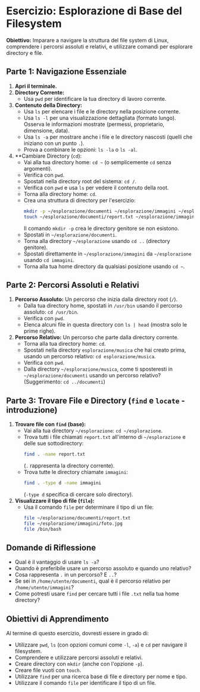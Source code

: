 # Esercizio: Esplorazione di Base del Filesystem

**Obiettivo:** Imparare a navigare la struttura del file system di Linux, comprendere i percorsi assoluti e relativi, e utilizzare comandi per esplorare directory e file.

## Parte 1: Navigazione Essenziale

1.  **Apri il terminale.**
2.  **Directory Corrente:**
    *   Usa `pwd` per identificare la tua directory di lavoro corrente.
3.  **Contenuto della Directory:**
    *   Usa `ls` per elencare i file e le directory nella posizione corrente.
    *   Usa `ls -l` per una visualizzazione dettagliata (formato lungo). Osserva le informazioni mostrate (permessi, proprietario, dimensione, data).
    *   Usa `ls -a` per mostrare anche i file e le directory nascosti (quelli che iniziano con un punto `.`).
    *   Prova a combinare le opzioni: `ls -la` o `ls -al`.
4.  **Cambiare Directory (`cd`):
    *   Vai alla tua directory home: `cd ~` (o semplicemente `cd` senza argomenti).
    *   Verifica con `pwd`.
    *   Spostati nella directory root del sistema: `cd /`.
    *   Verifica con `pwd` e usa `ls` per vedere il contenuto della root.
    *   Torna alla directory home: `cd`.
    *   Crea una struttura di directory per l'esercizio:
        ```bash
        mkdir -p ~/esplorazione/documenti ~/esplorazione/immagini ~/esplorazione/musica
        touch ~/esplorazione/documenti/report.txt ~/esplorazione/immagini/foto.jpg
        ```
        Il comando `mkdir -p` crea le directory genitore se non esistono.
    *   Spostati in `~/esplorazione/documenti`.
    *   Torna alla directory `~/esplorazione` usando `cd ..` (directory genitore).
    *   Spostati direttamente in `~/esplorazione/immagini` da `~/esplorazione` usando `cd immagini`.
    *   Torna alla tua home directory da qualsiasi posizione usando `cd ~`.

## Parte 2: Percorsi Assoluti e Relativi

1.  **Percorso Assoluto:** Un percorso che inizia dalla directory root (`/`).
    *   Dalla tua directory home, spostati in `/usr/bin` usando il percorso assoluto: `cd /usr/bin`.
    *   Verifica con `pwd`.
    *   Elenca alcuni file in questa directory con `ls | head` (mostra solo le prime righe).
2.  **Percorso Relativo:** Un percorso che parte dalla directory corrente.
    *   Torna alla tua directory home: `cd`.
    *   Spostati nella directory `esplorazione/musica` che hai creato prima, usando un percorso relativo: `cd esplorazione/musica`.
    *   Verifica con `pwd`.
    *   Dalla directory `~/esplorazione/musica`, come ti sposteresti in `~/esplorazione/documenti` usando un percorso relativo? (Suggerimento: `cd ../documenti`)

## Parte 3: Trovare File e Directory (`find` e `locate` - introduzione)

1.  **Trovare file con `find` (base):**
    *   Vai alla tua directory `~/esplorazione`: `cd ~/esplorazione`.
    *   Trova tutti i file chiamati `report.txt` all'interno di `~/esplorazione` e delle sue sottodirectory:
        ```bash
        find . -name report.txt
        ```
        (`.` rappresenta la directory corrente).
    *   Trova tutte le directory chiamate `immagini`:
        ```bash
        find . -type d -name immagini
        ```
        (`-type d` specifica di cercare solo directory).
2.  **Visualizzare il tipo di file (`file`):**
    *   Usa il comando `file` per determinare il tipo di un file:
        ```bash
        file ~/esplorazione/documenti/report.txt
        file ~/esplorazione/immagini/foto.jpg
        file /bin/bash
        ```

## Domande di Riflessione

*   Qual è il vantaggio di usare `ls -a`?
*   Quando è preferibile usare un percorso assoluto e quando uno relativo?
*   Cosa rappresenta `.` in un percorso? E `..`?
*   Se sei in `/home/utente/documenti`, qual è il percorso relativo per `/home/utente/immagini`?
*   Come potresti usare `find` per cercare tutti i file `.txt` nella tua home directory?

## Obiettivi di Apprendimento

Al termine di questo esercizio, dovresti essere in grado di:

*   Utilizzare `pwd`, `ls` (con opzioni comuni come `-l`, `-a`) e `cd` per navigare il filesystem.
*   Comprendere e utilizzare percorsi assoluti e relativi.
*   Creare directory con `mkdir` (anche con l'opzione `-p`).
*   Creare file vuoti con `touch`.
*   Utilizzare `find` per una ricerca base di file e directory per nome e tipo.
*   Utilizzare il comando `file` per identificare il tipo di un file.